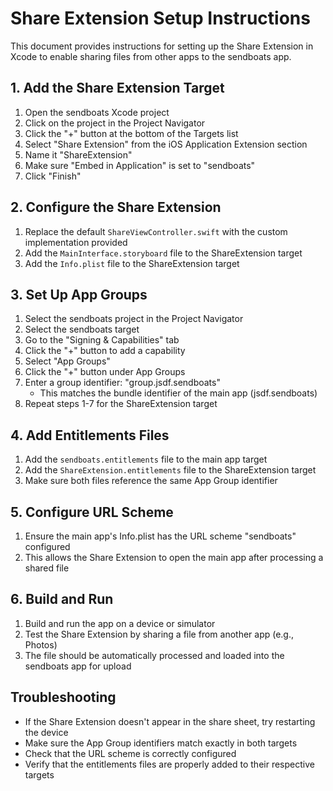 # Share Extension Setup Instructions

This document provides instructions for setting up the Share Extension in Xcode to enable sharing files from other apps to the sendboats app.

## 1. Add the Share Extension Target

1. Open the sendboats Xcode project
2. Click on the project in the Project Navigator
3. Click the "+" button at the bottom of the Targets list
4. Select "Share Extension" from the iOS Application Extension section
5. Name it "ShareExtension"
6. Make sure "Embed in Application" is set to "sendboats"
7. Click "Finish"

## 2. Configure the Share Extension

1. Replace the default `ShareViewController.swift` with the custom implementation provided
2. Add the `MainInterface.storyboard` file to the ShareExtension target
3. Add the `Info.plist` file to the ShareExtension target

## 3. Set Up App Groups

1. Select the sendboats project in the Project Navigator
2. Select the sendboats target
3. Go to the "Signing & Capabilities" tab
4. Click the "+" button to add a capability
5. Select "App Groups"
6. Click the "+" button under App Groups
7. Enter a group identifier: "group.jsdf.sendboats"
   - This matches the bundle identifier of the main app (jsdf.sendboats)
8. Repeat steps 1-7 for the ShareExtension target

## 4. Add Entitlements Files

1. Add the `sendboats.entitlements` file to the main app target
2. Add the `ShareExtension.entitlements` file to the ShareExtension target
3. Make sure both files reference the same App Group identifier

## 5. Configure URL Scheme

1. Ensure the main app's Info.plist has the URL scheme "sendboats" configured
2. This allows the Share Extension to open the main app after processing a shared file

## 6. Build and Run

1. Build and run the app on a device or simulator
2. Test the Share Extension by sharing a file from another app (e.g., Photos)
3. The file should be automatically processed and loaded into the sendboats app for upload

## Troubleshooting

- If the Share Extension doesn't appear in the share sheet, try restarting the device
- Make sure the App Group identifiers match exactly in both targets
- Check that the URL scheme is correctly configured
- Verify that the entitlements files are properly added to their respective targets
